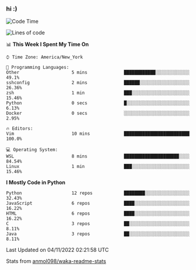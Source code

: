 ### hi :)

<!--START_SECTION:waka-->
![Code Time](http://img.shields.io/badge/Code%20Time-945%20hrs%2017%20mins-blue)

![Lines of code](https://img.shields.io/badge/From%20Hello%20World%20I%27ve%20Written-600%20Thousand%20lines%20of%20code-blue)

📊 **This Week I Spent My Time On** 

```text
⌚︎ Time Zone: America/New_York

💬 Programming Languages: 
Other                    5 mins              ████████████░░░░░░░░░░░░░   49.1% 
sshconfig                2 mins              ██████░░░░░░░░░░░░░░░░░░░   26.36% 
zsh                      1 min               ███░░░░░░░░░░░░░░░░░░░░░░   15.46% 
Python                   0 secs              █░░░░░░░░░░░░░░░░░░░░░░░░   6.13% 
Docker                   0 secs              ░░░░░░░░░░░░░░░░░░░░░░░░░   2.95%

🔥 Editors: 
Vim                      10 mins             █████████████████████████   100.0%

💻 Operating System: 
WSL                      8 mins              █████████████████████░░░░   84.54% 
Linux                    1 min               ███░░░░░░░░░░░░░░░░░░░░░░   15.46%

```

**I Mostly Code in Python** 

```text
Python                   12 repos            ████████░░░░░░░░░░░░░░░░░   32.43% 
JavaScript               6 repos             ████░░░░░░░░░░░░░░░░░░░░░   16.22% 
HTML                     6 repos             ████░░░░░░░░░░░░░░░░░░░░░   16.22% 
C                        3 repos             ██░░░░░░░░░░░░░░░░░░░░░░░   8.11% 
Java                     3 repos             ██░░░░░░░░░░░░░░░░░░░░░░░   8.11%

```



 Last Updated on 04/11/2022 02:21:58 UTC
<!--END_SECTION:waka-->

Stats from [anmol098/waka-readme-stats](https://github.com/anmol098/waka-readme-stats)